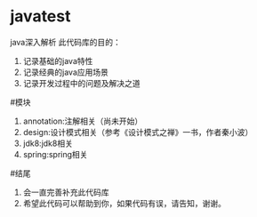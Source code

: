 # javatest
java深入解析
此代码库的目的：
1. 记录基础的java特性
2. 记录经典的java应用场景
3. 记录开发过程中的问题及解决之道

#模块
1. annotation:注解相关（尚未开始）
2. design:设计模式相关（参考《设计模式之禅》一书，作者秦小波）
3. jdk8:jdk8相关
4. spring:spring相关

#结尾
1. 会一直完善补充此代码库
2. 希望此代码可以帮助到你，如果代码有误，请告知，谢谢。


